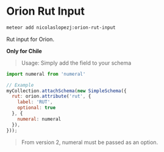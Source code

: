 Orion Rut Input
===============

```sh
meteor add nicolaslopezj:orion-rut-input
```

Rut input for Orion.

**Only for Chile**

> Usage: Simply add the field to your schema

```js
import numeral from 'numeral'

// Example
myCollection.attachSchema(new SimpleSchema({
  rut: orion.attribute('rut', {
    label: 'RUT',
    optional: true
  }, {
    numeral: numeral
  }),
}));
```

> From version 2, numeral must be passed as an option.